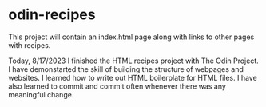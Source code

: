 # odin-recipes
This project will contain an index.html page along with links to other pages with recipes.

Today, 8/17/2023 I finished the HTML recipes project with The Odin Project. I have demonstarted the skill of building the structure of webpages and websites. I learned how to write out HTML boilerplate for HTML files. I have also learned to commit and commit often whenever there was any meaningful change.